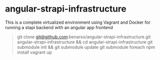 # angular-strapi-infrastructure

This is a complete virtualized environment using Vagrant and Docker for running a stapi backend with an angular app frontend

> git clone git@github.com:benarso/angular-strapi-infrastructure.git angular-strapi-infrastructure && cd angular-strapi-infrastructure
> git submodule init && git submodule update
> git submodule foreach npm install
> vagrant up
